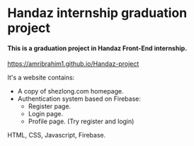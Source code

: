 # Handaz internship graduation project

#### This is a graduation project in Handaz Front-End internship.

https://amribrahim1.github.io/Handaz-project

It's a website contains:
* A copy of shezlong.com homepage.
* Authentication system based on Firebase:
  * Register page.
  * Login page.
  * Profile page.
(Try register and login)

HTML, CSS, Javascript, Firebase.
